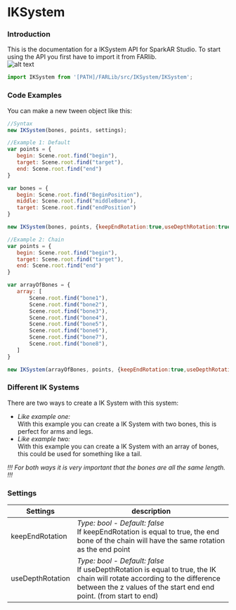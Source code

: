 # IKSystem
### Introduction
This is the documentation for a IKSystem API for SparkAR Studio. To start using the API you first have to import it from FARlib.<br>
![alt text](https://github.com/ypmits/ARrrrLib/blob/develop/images/IK_structure.png?raw=true)
<br>
```javascript
import IKSystem from '[PATH]/FARLib/src/IKSystem/IKSystem';
```

### Code Examples
You can make a new tween object like this:
```javascript
//Syntax
new IKSystem(bones, points, settings);

//Example 1: Default
var points = {
   begin: Scene.root.find("begin"),
   target: Scene.root.find("target"),
   end: Scene.root.find("end")
}

var bones = {
   begin: Scene.root.find("BeginPosition"),
   middle: Scene.root.find("middleBone"),
   target: Scene.root.find("endPosition")
}

new IKSystem(bones, points, {keepEndRotation:true,useDepthRotation:true});

//Example 2: Chain
var points = {
   begin: Scene.root.find("begin"),
   target: Scene.root.find("target"),
   end: Scene.root.find("end")
}

var arrayOfBones = {
   array: [
       Scene.root.find("bone1"),
       Scene.root.find("bone2"),
       Scene.root.find("bone3"),
       Scene.root.find("bone4"),
       Scene.root.find("bone5"),
       Scene.root.find("bone6"),
       Scene.root.find("bone7"),
       Scene.root.find("bone8"),
   ]
}

new IKSystem(arrayOfBones, points, {keepEndRotation:true,useDepthRotation:true});
```

### Different IK Systems
There are two ways to create a IK System with this system:
- *Like example one:* <br> With this example you can create a IK System with two bones, this is perfect for arms and legs.
- *Like example two:* <br> With this example you can create a IK System with an array of bones, this could be used for something like a tail.

*!!! For both ways it is very important that the bones are all the same length. !!!*


### Settings

Settings | description
--- | ---
keepEndRotation | *Type: bool - Default: false* <br> If keepEndRotation is equal to true, the end bone of the chain will have the same rotation as the end point
useDepthRotation | *Type: bool - Default: false* <br> If useDepthRotation is equal to true, the IK chain will rotate according to the difference between the z values of the start end end point.  (from start to end)
